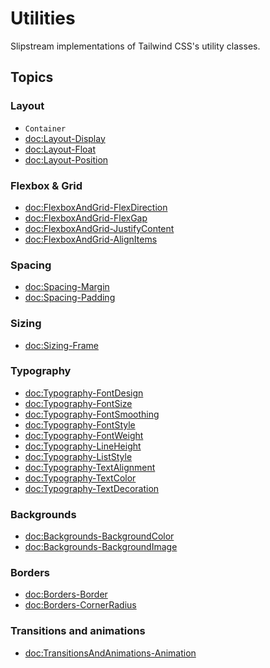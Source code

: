 # Utilities

Slipstream implementations of Tailwind CSS's utility classes.

## Topics

### Layout

- ``Container``
- <doc:Layout-Display>
- <doc:Layout-Float>
- <doc:Layout-Position>

### Flexbox & Grid

- <doc:FlexboxAndGrid-FlexDirection>
- <doc:FlexboxAndGrid-FlexGap>
- <doc:FlexboxAndGrid-JustifyContent>
- <doc:FlexboxAndGrid-AlignItems>

### Spacing

- <doc:Spacing-Margin>
- <doc:Spacing-Padding>

### Sizing

- <doc:Sizing-Frame>

### Typography

- <doc:Typography-FontDesign>
- <doc:Typography-FontSize>
- <doc:Typography-FontSmoothing>
- <doc:Typography-FontStyle>
- <doc:Typography-FontWeight>
- <doc:Typography-LineHeight>
- <doc:Typography-ListStyle>
- <doc:Typography-TextAlignment>
- <doc:Typography-TextColor>
- <doc:Typography-TextDecoration>

### Backgrounds

- <doc:Backgrounds-BackgroundColor>
- <doc:Backgrounds-BackgroundImage>

### Borders

- <doc:Borders-Border>
- <doc:Borders-CornerRadius>

### Transitions and animations

- <doc:TransitionsAndAnimations-Animation>
